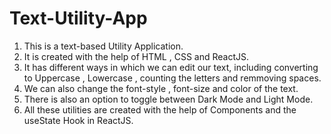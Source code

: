 # Text-Utility-App

1) This is a text-based Utility Application.
2) It is created with the help of HTML , CSS and ReactJS.
3) It has different ways in which we can edit our text, including converting to Uppercase , Lowercase , counting the letters and remmoving spaces.
4) We can also change the font-style , font-size and color of the text.
5) There is also an option to toggle between Dark Mode and Light Mode.
6) All these utilities are created with the help of Components and the useState Hook in ReactJS.
